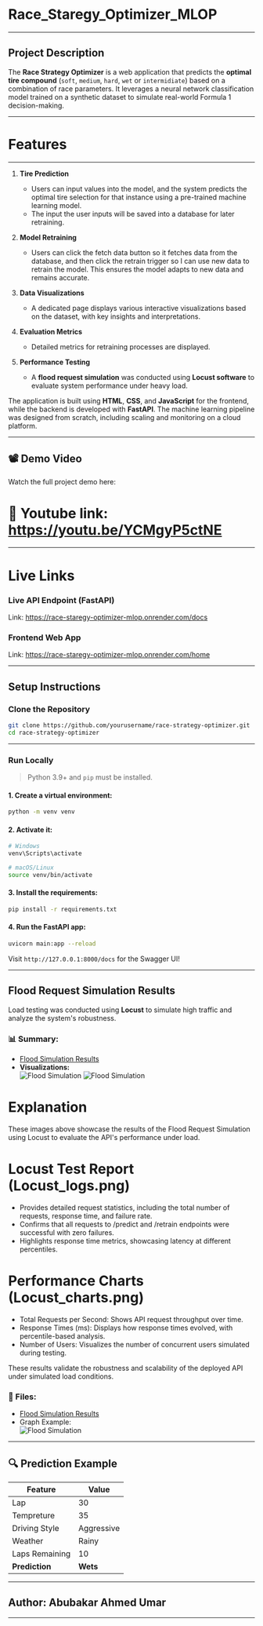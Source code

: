 # Race_Staregy_Optimizer_MLOP
---
## **Project Description**

The **Race Strategy Optimizer** is a web application that predicts the **optimal tire compound** (`soft`, `medium`, `hard`, `wet` or `intermidiate`) based on a combination of race parameters. It leverages a neural network classification model trained on a synthetic dataset to simulate real-world Formula 1 decision-making.

---
# Features
---
1. **Tire Prediction**  
   - Users can input values into the model, and the system predicts the optimal tire selection for that instance using a pre-trained machine learning model.
   - The input the user inputs will be saved into a database for later retraining.

2. **Model Retraining**  
   - Users can click the fetch data button so it fetches data from the database, and then click the retrain trigger so I can use new data to retrain the model. This ensures the model adapts to new data and remains accurate.

3. **Data Visualizations**  
   - A dedicated page displays various interactive visualizations based on the dataset, with key insights and interpretations.

4. **Evaluation Metrics**  
   - Detailed metrics for retraining processes are displayed.

6. **Performance Testing**  
   - A **flood request simulation** was conducted using **Locust software** to evaluate system performance under heavy load.

The application is built using **HTML**, **CSS**, and **JavaScript** for the frontend, while the backend is developed with **FastAPI**. The machine learning pipeline was designed from scratch, including scaling and monitoring on a cloud platform.

---

## 📽️ **Demo Video**

Watch the full project demo here:  
# 🔗  Youtube link: https://youtu.be/YCMgyP5ctNE

---

# **Live Links**

### **Live API Endpoint (FastAPI)**
Link: https://race-staregy-optimizer-mlop.onrender.com/docs

### **Frontend Web App**
Link: https://race-staregy-optimizer-mlop.onrender.com/home

---

## **Setup Instructions**

### Clone the Repository
```bash
git clone https://github.com/yourusername/race-strategy-optimizer.git
cd race-strategy-optimizer
```
---
### Run Locally

> Python 3.9+ and `pip` must be installed.

#### 1. Create a virtual environment:
```bash
python -m venv venv
```

#### 2. Activate it:
```bash
# Windows
venv\Scripts\activate

# macOS/Linux
source venv/bin/activate
```

#### 3. Install the requirements:
```bash
pip install -r requirements.txt
```

#### 4. Run the FastAPI app:
```bash
uvicorn main:app --reload
```

Visit `http://127.0.0.1:8000/docs` for the Swagger UI!

---

## **Flood Request Simulation Results**

Load testing was conducted using **Locust** to simulate high traffic and analyze the system's robustness.

### 📊 Summary:
- [Flood Simulation Results](/Locust_logs.png)  
- **Visualizations:**  
  ![Flood Simulation](/Locust_charts.png)
  ![Flood Simulation](/Locust_logs.png)

# Explanation 
These images above showcase the results of the Flood Request Simulation using Locust to evaluate the API's performance under load.

# Locust Test Report (Locust_logs.png)
  - Provides detailed request statistics, including the total number of requests, response time, and failure rate.
  - Confirms that all requests to /predict and /retrain endpoints were successful with zero failures.
  - Highlights response time metrics, showcasing latency at different percentiles.

# Performance Charts (Locust_charts.png)
  - Total Requests per Second: Shows API request throughput over time.
  - Response Times (ms): Displays how response times evolved, with percentile-based analysis.
  - Number of Users: Visualizes the number of concurrent users simulated during testing.

These results validate the robustness and scalability of the deployed API under simulated load conditions.

### 📁 Files:
-  [Flood Simulation Results](/Locust_logs.png) 
- Graph Example:  
  ![Flood Simulation](/Locust_charts.png)

---

## 🔍 **Prediction Example**

| Feature             | Value      |
|---------------------|------------|
| Lap             | 30      |
| Tempreture     | 35      |
| Driving Style       | Aggressive |
| Weather    | Rainy        |
| Laps Remaining           | 10   |
| **Prediction**      | **Wets** |

---
## Author: Abubakar Ahmed Umar
---
